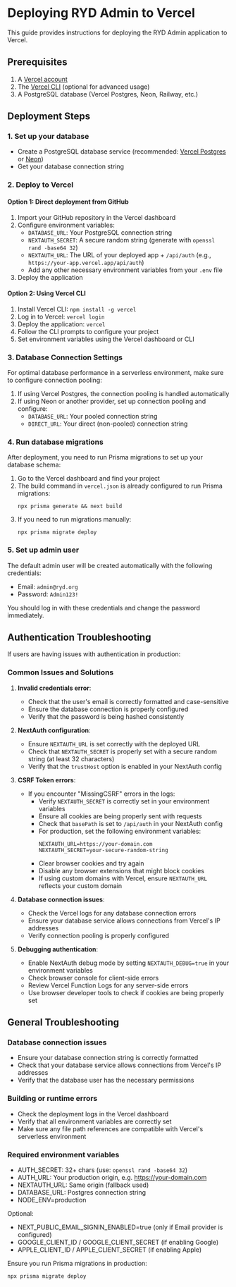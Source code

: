 # Deploying RYD Admin to Vercel

This guide provides instructions for deploying the RYD Admin application to Vercel.

## Prerequisites

1. A [Vercel account](https://vercel.com/signup)
2. The [Vercel CLI](https://vercel.com/docs/cli) (optional for advanced usage)
3. A PostgreSQL database (Vercel Postgres, Neon, Railway, etc.)

## Deployment Steps

### 1. Set up your database

- Create a PostgreSQL database service (recommended: [Vercel Postgres](https://vercel.com/docs/storage/vercel-postgres) or [Neon](https://neon.tech/))
- Get your database connection string

### 2. Deploy to Vercel

#### Option 1: Direct deployment from GitHub

1. Import your GitHub repository in the Vercel dashboard
2. Configure environment variables:
   - `DATABASE_URL`: Your PostgreSQL connection string
   - `NEXTAUTH_SECRET`: A secure random string (generate with `openssl rand -base64 32`)
   - `NEXTAUTH_URL`: The URL of your deployed app + `/api/auth` (e.g., `https://your-app.vercel.app/api/auth`)
   - Add any other necessary environment variables from your `.env` file
3. Deploy the application

#### Option 2: Using Vercel CLI

1. Install Vercel CLI: `npm install -g vercel`
2. Log in to Vercel: `vercel login`
3. Deploy the application: `vercel`
4. Follow the CLI prompts to configure your project
5. Set environment variables using the Vercel dashboard or CLI

### 3. Database Connection Settings

For optimal database performance in a serverless environment, make sure to configure connection pooling:

1. If using Vercel Postgres, the connection pooling is handled automatically
2. If using Neon or another provider, set up connection pooling and configure:
   - `DATABASE_URL`: Your pooled connection string
   - `DIRECT_URL`: Your direct (non-pooled) connection string

### 4. Run database migrations

After deployment, you need to run Prisma migrations to set up your database schema:

1. Go to the Vercel dashboard and find your project
2. The build command in `vercel.json` is already configured to run Prisma migrations:
   ```
   npx prisma generate && next build
   ```
3. If you need to run migrations manually:
   ```
   npx prisma migrate deploy
   ```

### 5. Set up admin user

The default admin user will be created automatically with the following credentials:
- Email: `admin@ryd.org`
- Password: `Admin123!`

You should log in with these credentials and change the password immediately.

## Authentication Troubleshooting

If users are having issues with authentication in production:

### Common Issues and Solutions

1. **Invalid credentials error**:
   - Check that the user's email is correctly formatted and case-sensitive
   - Ensure the database connection is properly configured
   - Verify that the password is being hashed consistently

2. **NextAuth configuration**:
   - Ensure `NEXTAUTH_URL` is set correctly with the deployed URL
   - Check that `NEXTAUTH_SECRET` is properly set with a secure random string (at least 32 characters)
   - Verify that the `trustHost` option is enabled in your NextAuth config

3. **CSRF Token errors**:
   - If you encounter "MissingCSRF" errors in the logs:
     - Verify `NEXTAUTH_SECRET` is correctly set in your environment variables
     - Ensure all cookies are being properly sent with requests
     - Check that `basePath` is set to `/api/auth` in your NextAuth config
     - For production, set the following environment variables:
       ```
       NEXTAUTH_URL=https://your-domain.com
       NEXTAUTH_SECRET=your-secure-random-string
       ```
     - Clear browser cookies and try again
     - Disable any browser extensions that might block cookies
     - If using custom domains with Vercel, ensure `NEXTAUTH_URL` reflects your custom domain

4. **Database connection issues**:
   - Check the Vercel logs for any database connection errors
   - Ensure your database service allows connections from Vercel's IP addresses
   - Verify connection pooling is properly configured

5. **Debugging authentication**:
   - Enable NextAuth debug mode by setting `NEXTAUTH_DEBUG=true` in your environment variables
   - Check browser console for client-side errors
   - Review Vercel Function Logs for any server-side errors
   - Use browser developer tools to check if cookies are being properly set

## General Troubleshooting

### Database connection issues

- Ensure your database connection string is correctly formatted
- Check that your database service allows connections from Vercel's IP addresses
- Verify that the database user has the necessary permissions

### Building or runtime errors

- Check the deployment logs in the Vercel dashboard
- Verify that all environment variables are correctly set
- Make sure any file path references are compatible with Vercel's serverless environment 

### Required environment variables

- AUTH_SECRET: 32+ chars (use: `openssl rand -base64 32`)
- AUTH_URL: Your production origin, e.g. https://your-domain.com
- NEXTAUTH_URL: Same origin (fallback used)
- DATABASE_URL: Postgres connection string
- NODE_ENV=production

Optional:
- NEXT_PUBLIC_EMAIL_SIGNIN_ENABLED=true (only if Email provider is configured)
- GOOGLE_CLIENT_ID / GOOGLE_CLIENT_SECRET (if enabling Google)
- APPLE_CLIENT_ID / APPLE_CLIENT_SECRET (if enabling Apple)

Ensure you run Prisma migrations in production:

```bash
npx prisma migrate deploy
``` 